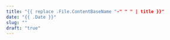 ```yaml
---
title: "{{ replace .File.ContentBaseName "-" " " | title }}"
date: "{{ .Date }}"
slug: ""
draft: "true"
---
```

